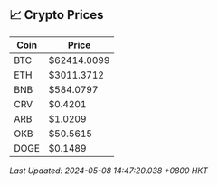 ## 📈 Crypto Prices

| Coin | Price |
| ---- | ----- |
| BTC | $62414.0099 |
| ETH | $3011.3712 |
| BNB | $584.0797 |
| CRV | $0.4201 |
| ARB | $1.0209 |
| OKB | $50.5615 |
| DOGE | $0.1489 |

_Last Updated: 2024-05-08 14:47:20.038 +0800 HKT_